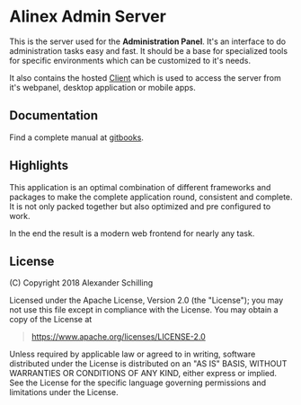 # Alinex Admin Server

This is the server used for the __Administration Panel__. It's an interface to do administration tasks easy and fast. It should be a base for specialized tools for specific environments which can be customized to it's needs.

It also contains the hosted [Client](https://github.com/alinex/node-admin-client) which is used to access the server from it's webpanel, desktop application or mobile apps.

## Documentation

Find a complete manual at [gitbooks](https://alinex.gitbooks.io/administration-panel).

## Highlights

This application is an optimal combination of different frameworks and packages to make the complete application round, consistent and complete. It is not only packed together but also optimized and pre configured to work.

In the end the result is a modern web frontend for nearly any task.

## License

(C) Copyright 2018 Alexander Schilling

Licensed under the Apache License, Version 2.0 (the "License");
you may not use this file except in compliance with the License.
You may obtain a copy of the License at

>  <https://www.apache.org/licenses/LICENSE-2.0>

Unless required by applicable law or agreed to in writing, software
distributed under the License is distributed on an "AS IS" BASIS,
WITHOUT WARRANTIES OR CONDITIONS OF ANY KIND, either express or implied.
See the License for the specific language governing permissions and
limitations under the License.
